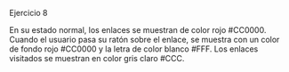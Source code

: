 Ejercicio 8

En su estado normal, los enlaces se muestran de color rojo #CC0000.
Cuando el usuario pasa su ratón sobre el enlace, se muestra con un color de fondo rojo #CC0000 y la letra de color blanco #FFF.
Los enlaces visitados se muestran en color gris claro #CCC.